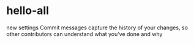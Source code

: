 # hello-all
new settings
Commit messages capture the history of your changes, so other contributors can understand what you’ve done and why
